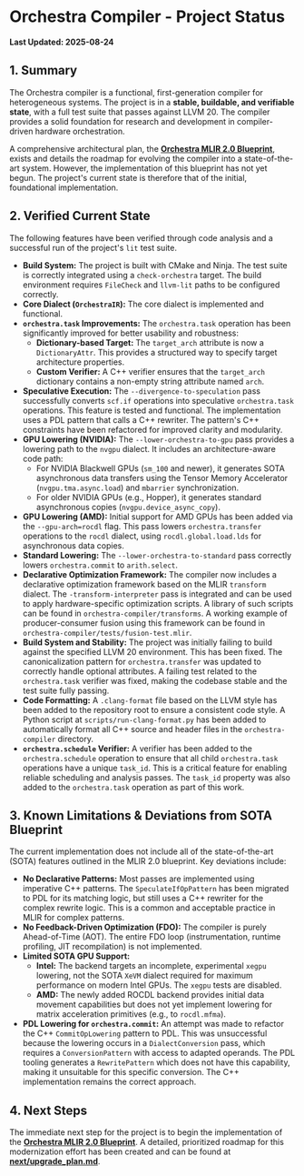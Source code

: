 # Orchestra Compiler - Project Status

**Last Updated: 2025-08-24**

## 1. Summary

The Orchestra compiler is a functional, first-generation compiler for heterogeneous systems. The project is in a **stable, buildable, and verifiable state**, with a full test suite that passes against LLVM 20. The compiler provides a solid foundation for research and development in compiler-driven hardware orchestration.

A comprehensive architectural plan, the **[Orchestra MLIR 2.0 Blueprint](../architecture/orchestra%20-%20tech%20-%20MLIR%2020%20Blueprint.md)**, exists and details the roadmap for evolving the compiler into a state-of-the-art system. However, the implementation of this blueprint has not yet begun. The project's current state is therefore that of the initial, foundational implementation.

## 2. Verified Current State

The following features have been verified through code analysis and a successful run of the project's `lit` test suite.

*   **Build System:** The project is built with CMake and Ninja. The test suite is correctly integrated using a `check-orchestra` target. The build environment requires `FileCheck` and `llvm-lit` paths to be configured correctly.
*   **Core Dialect (`OrchestraIR`):** The core dialect is implemented and functional.
*   **`orchestra.task` Improvements:** The `orchestra.task` operation has been significantly improved for better usability and robustness:
    *   **Dictionary-based Target:** The `target_arch` attribute is now a `DictionaryAttr`. This provides a structured way to specify target architecture properties.
    *   **Custom Verifier:** A C++ verifier ensures that the `target_arch` dictionary contains a non-empty string attribute named `arch`.
*   **Speculative Execution:** The `--divergence-to-speculation` pass successfully converts `scf.if` operations into speculative `orchestra.task` operations. This feature is tested and functional. The implementation uses a PDL pattern that calls a C++ rewriter. The pattern's C++ constraints have been refactored for improved clarity and modularity.
*   **GPU Lowering (NVIDIA):** The `--lower-orchestra-to-gpu` pass provides a lowering path to the `nvgpu` dialect. It includes an architecture-aware code path:
    *   For NVIDIA Blackwell GPUs (`sm_100` and newer), it generates SOTA asynchronous data transfers using the Tensor Memory Accelerator (`nvgpu.tma.async.load`) and `mbarrier` synchronization.
    *   For older NVIDIA GPUs (e.g., Hopper), it generates standard asynchronous copies (`nvgpu.device_async_copy`).
*   **GPU Lowering (AMD):** Initial support for AMD GPUs has been added via the `--gpu-arch=rocdl` flag. This pass lowers `orchestra.transfer` operations to the `rocdl` dialect, using `rocdl.global.load.lds` for asynchronous data copies.
*   **Standard Lowering:** The `--lower-orchestra-to-standard` pass correctly lowers `orchestra.commit` to `arith.select`.
*   **Declarative Optimization Framework:** The compiler now includes a declarative optimization framework based on the MLIR `transform` dialect. The `-transform-interpreter` pass is integrated and can be used to apply hardware-specific optimization scripts. A library of such scripts can be found in `orchestra-compiler/transforms`. A working example of producer-consumer fusion using this framework can be found in `orchestra-compiler/tests/fusion-test.mlir`.
*   **Build System and Stability:** The project was initially failing to build against the specified LLVM 20 environment. This has been fixed. The canonicalization pattern for `orchestra.transfer` was updated to correctly handle optional attributes. A failing test related to the `orchestra.task` verifier was fixed, making the codebase stable and the test suite fully passing.
*   **Code Formatting:** A `.clang-format` file based on the LLVM style has been added to the repository root to ensure a consistent code style. A Python script at `scripts/run-clang-format.py` has been added to automatically format all C++ source and header files in the `orchestra-compiler` directory.
*   **`orchestra.schedule` Verifier:** A verifier has been added to the `orchestra.schedule` operation to ensure that all child `orchestra.task` operations have a unique `task_id`. This is a critical feature for enabling reliable scheduling and analysis passes. The `task_id` property was also added to the `orchestra.task` operation as part of this work.

## 3. Known Limitations & Deviations from SOTA Blueprint

The current implementation does not include all of the state-of-the-art (SOTA) features outlined in the MLIR 2.0 blueprint. Key deviations include:

*   **No Declarative Patterns:** Most passes are implemented using imperative C++ patterns. The `SpeculateIfOpPattern` has been migrated to PDL for its matching logic, but still uses a C++ rewriter for the complex rewrite logic. This is a common and acceptable practice in MLIR for complex patterns.
*   **No Feedback-Driven Optimization (FDO):** The compiler is purely Ahead-of-Time (AOT). The entire FDO loop (instrumentation, runtime profiling, JIT recompilation) is not implemented.
*   **Limited SOTA GPU Support:**
    *   **Intel:** The backend targets an incomplete, experimental `xegpu` lowering, not the SOTA `XeVM` dialect required for maximum performance on modern Intel GPUs. The `xegpu` tests are disabled.
    *   **AMD:** The newly added ROCDL backend provides initial data movement capabilities but does not yet implement lowering for matrix acceleration primitives (e.g., to `rocdl.mfma`).
*   **PDL Lowering for `orchestra.commit`:** An attempt was made to refactor the C++ `CommitOpLowering` pattern to PDL. This was unsuccessful because the lowering occurs in a `DialectConversion` pass, which requires a `ConversionPattern` with access to adapted operands. The PDL tooling generates a `RewritePattern` which does not have this capability, making it unsuitable for this specific conversion. The C++ implementation remains the correct approach.

## 4. Next Steps

The immediate next step for the project is to begin the implementation of the **[Orchestra MLIR 2.0 Blueprint](../architecture/orchestra%20-%20tech%20-%20MLIR%2020%20Blueprint.md)**. A detailed, prioritized roadmap for this modernization effort has been created and can be found at **[next/upgrade_plan.md](../../next/upgrade_plan.md)**.
